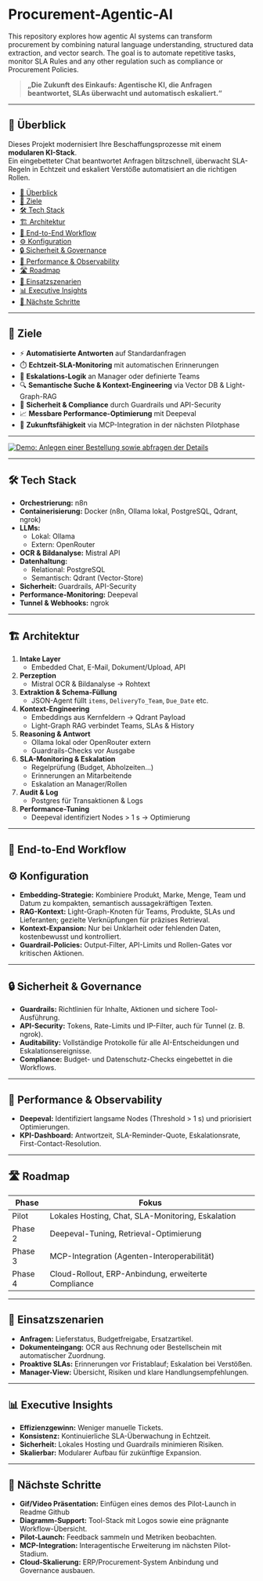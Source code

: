 # Procurement-Agentic-AI
This repository explores how agentic AI systems can transform procurement by combining natural language understanding, structured data extraction, and vector search. The goal is to automate repetitive tasks, monitor SLA Rules and any other regulation such as compliance or Procurement Policies.

> **„Die Zukunft des Einkaufs: Agentische KI, die Anfragen beantwortet, SLAs überwacht und automatisch eskaliert.“**

---

## 🚀 Überblick

Dieses Projekt modernisiert Ihre Beschaffungsprozesse mit einem **modularen KI-Stack**.  
Ein eingebetteter Chat beantwortet Anfragen blitzschnell, überwacht SLA-Regeln in Echtzeit und eskaliert Verstöße automatisiert an die richtigen Rollen.
- [🚀 Überblick](#-überblick)
- [🎯 Ziele](#-ziele)
- [🛠️ Tech Stack](#️-tech-stack)
- [🏗️ Architektur](#-architektur)
- [🔄 End-to-End Workflow](#-end-to-end-workflow)
- [⚙️ Konfiguration](#️-konfiguration)
- [🔒 Sicherheit & Governance](#-sicherheit--governance)
- [🚀 Performance & Observability](#-performance--observability)
- [🛣️ Roadmap](#️-roadmap)
- [💼 Einsatzszenarien](#-einsatzszenarien)
- [📊 Executive Insights](#-executive-insights)
- [🧭 Nächste Schritte](#-nächste-schritte)

---

## 🎯 Ziele

- ⚡ **Automatisierte Antworten** auf Standardanfragen  
- ⏱️ **Echtzeit-SLA-Monitoring** mit automatischen Erinnerungen  
- 🚨 **Eskalations-Logik** an Manager oder definierte Teams  
- 🔍 **Semantische Suche & Kontext-Engineering** via Vector DB & Light-Graph-RAG  
- 🔐 **Sicherheit & Compliance** durch Guardrails und API-Security  
- 📈 **Messbare Performance-Optimierung** mit Deepeval  
- 🔄 **Zukunftsfähigkeit** via MCP-Integration in der nächsten Pilotphase

---

[![Demo: Anlegen einer Bestellung sowie abfragen der Details](./thumbnail.jpg)](https://vimeo.com/1127977900?fl=ip&fe=ec)


---

## 🛠️ Tech Stack

- **Orchestrierung:** n8n  
- **Containerisierung:** Docker (n8n, Ollama lokal, PostgreSQL, Qdrant, ngrok)  
- **LLMs:**  
  - Lokal: Ollama  
  - Extern: OpenRouter  
- **OCR & Bildanalyse:** Mistral API  
- **Datenhaltung:**  
  - Relational: PostgreSQL  
  - Semantisch: Qdrant (Vector-Store)  
- **Sicherheit:** Guardrails, API-Security  
- **Performance-Monitoring:** Deepeval  
- **Tunnel & Webhooks:** ngrok  

---

## 🏗️ Architektur

1. **Intake Layer**  
   - Embedded Chat, E-Mail, Dokument/Upload, API  
2. **Perzeption**  
   - Mistral OCR & Bildanalyse → Rohtext  
3. **Extraktion & Schema-Füllung**  
   - JSON-Agent füllt `items`, `DeliveryTo_Team`, `Due_Date` etc.  
4. **Kontext-Engineering**  
   - Embeddings aus Kernfeldern → Qdrant Payload  
   - Light-Graph RAG verbindet Teams, SLAs & History  
5. **Reasoning & Antwort**  
   - Ollama lokal oder OpenRouter extern  
   - Guardrails-Checks vor Ausgabe  
6. **SLA-Monitoring & Eskalation**  
   - Regelprüfung (Budget, Abholzeiten…)  
   - Erinnerungen an Mitarbeitende  
   - Eskalation an Manager/Rollen  
7. **Audit & Log**  
   - Postgres für Transaktionen & Logs  
8. **Performance-Tuning**  
   - Deepeval identifiziert Nodes > 1 s → Optimierung  

---

## 🔄 End-to-End Workflow


  
## ⚙️ Konfiguration

- **Embedding-Strategie:** Kombiniere Produkt, Marke, Menge, Team und Datum zu kompakten, semantisch aussagekräftigen Texten.
- **RAG-Kontext:** Light-Graph-Knoten für Teams, Produkte, SLAs und Lieferanten; gezielte Verknüpfungen für präzises Retrieval.
- **Kontext-Expansion:** Nur bei Unklarheit oder fehlenden Daten, kostenbewusst und kontrolliert.
- **Guardrail-Policies:** Output-Filter, API-Limits und Rollen-Gates vor kritischen Aktionen.

---

## 🔒 Sicherheit & Governance

- **Guardrails:** Richtlinien für Inhalte, Aktionen und sichere Tool-Ausführung.
- **API-Security:** Tokens, Rate-Limits und IP-Filter, auch für Tunnel (z. B. ngrok).
- **Auditability:** Vollständige Protokolle für alle AI-Entscheidungen und Eskalationsereignisse.
- **Compliance:** Budget- und Datenschutz-Checks eingebettet in die Workflows.

---

## 🚀 Performance & Observability

- **Deepeval:** Identifiziert langsame Nodes (Threshold > 1 s) und priorisiert Optimierungen.
- **KPI-Dashboard:** Antwortzeit, SLA-Reminder-Quote, Eskalationsrate, First-Contact-Resolution.

---

## 🛣️ Roadmap

| Phase   | Fokus                                                     |
|---------|-----------------------------------------------------------|
| Pilot   | Lokales Hosting, Chat, SLA-Monitoring, Eskalation         |
| Phase 2 | Deepeval-Tuning, Retrieval-Optimierung                    |
| Phase 3 | MCP-Integration (Agenten-Interoperabilität)               |
| Phase 4 | Cloud-Rollout, ERP-Anbindung, erweiterte Compliance       |

---

## 💼 Einsatzszenarien

- **Anfragen:** Lieferstatus, Budgetfreigabe, Ersatzartikel.
- **Dokumenteingang:** OCR aus Rechnung oder Bestellschein mit automatischer Zuordnung.
- **Proaktive SLAs:** Erinnerungen vor Fristablauf; Eskalation bei Verstößen.
- **Manager-View:** Übersicht, Risiken und klare Handlungsempfehlungen.

---

## 📊 Executive Insights

- **Effizienzgewinn:** Weniger manuelle Tickets.
- **Konsistenz:** Kontinuierliche SLA-Überwachung in Echtzeit.
- **Sicherheit:** Lokales Hosting und Guardrails minimieren Risiken.
- **Skalierbar:** Modularer Aufbau für zukünftige Expansion.

---

## 🧭 Nächste Schritte

- **Gif/Video Präsentation:** Einfügen eines demos des Pilot-Launch in Readme Github
- **Diagramm-Support:** Tool-Stack mit Logos sowie eine prägnante Workflow-Übersicht.
- **Pilot-Launch:** Feedback sammeln und Metriken beobachten.
- **MCP-Integration:** Interagentische Erweiterung im nächsten Pilot-Stadium.
- **Cloud-Skalierung:** ERP/Procurement-System Anbindung und Governance ausbauen.
